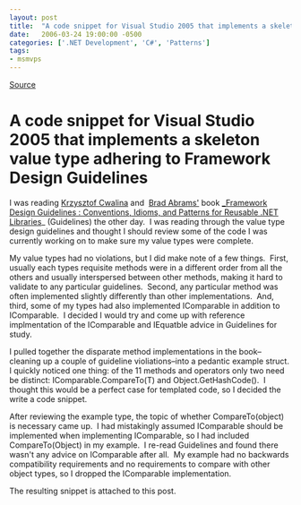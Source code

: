 ```yaml
---
layout: post
title:  "A code snippet for Visual Studio 2005 that implements a skeleton value type adhering to Framework Design Guidelines"
date:   2006-03-24 19:00:00 -0500
categories: ['.NET Development', 'C#', 'Patterns']
tags:
- msmvps
---
```

[Source](http://blogs.msmvps.com/peterritchie/2006/03/25/a-code-snippet-for-visual-studio-2005-that-implements-a-skeleton-value-type-adhering-to-framework-design-guidelines/ "Permalink to A code snippet for Visual Studio 2005 that implements a skeleton value type adhering to Framework Design Guidelines")

# A code snippet for Visual Studio 2005 that implements a skeleton value type adhering to Framework Design Guidelines

I was reading [Krzysztof Cwalina][1] and  [Brad Abrams'][2] book [_Framework Design Guidelines : Conventions, Idioms, and Patterns for Reusable .NET Libraries][3]_ (Guidelines) the other day.  I was reading through the value type design guidelines and thought I should review some of the code I was currently working on to make sure my value types were complete.

My value types had no violations, but I did make note of a few things.  First, usually each types requisite methods were in a different order from all the others and usually interspersed between other methods, making it hard to validate to any particular guidelines.  Second, any particular method was often implemented slightly differently than other implementations.  And, third, some of my types had also implemented IComparable in addition to IComparable<T>.  I decided I would try and come up with reference implmentation of the IComparable<T> and IEquatble<T> advice in Guidelines for study.

I pulled together the disparate method implementations in the book–cleaning up a couple of guideline violiations–into a pedantic example struct.  I quickly noticed one thing: of the 11 methods and operators only two need be distinct: IComparable<T>.CompareTo(T) and Object.GetHashCode().  I thought this would be a perfect case for templated code, so I decided the write a code snippet.

After reviewing the example type, the topic of whether CompareTo(object) is necessary came up.  I had mistakingly assumed IComparable should be implemented when implementing IComparable<T>, so I had included CompareTo(Object) in my example.  I re-read Guidelines and found there wasn't any advice on IComparable after all.  My example had no backwards compatibility requirements and no requirements to compare with other object types, so I dropped the IComparable implementation.

The resulting snippet is attached to this post.

[1]: http://web.archive.org/web/20080525221946/http://blogs.msdn.com/kcwalina/
[2]: http://web.archive.org/web/20080525221946/http://blogs.msdn.com/brada
[3]: http://web.archive.org/web/20080525221946/http://www.amazon.com/exec/obidos/ASIN/0321246756/bradabramsblo-20

